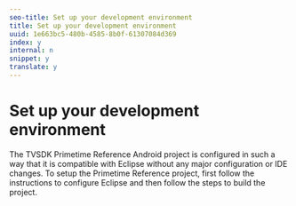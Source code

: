 ```yaml
---
seo-title: Set up your development environment
title: Set up your development environment
uuid: 1e663bc5-480b-4585-8b0f-61307084d369
index: y
internal: n
snippet: y
translate: y
---
```


# Set up your development environment



The TVSDK Primetime Reference Android project is configured in such a way that it is compatible with Eclipse without any major configuration or IDE changes. To setup the Primetime Reference project, first follow the instructions to configure Eclipse and then follow the steps to build the project. 
